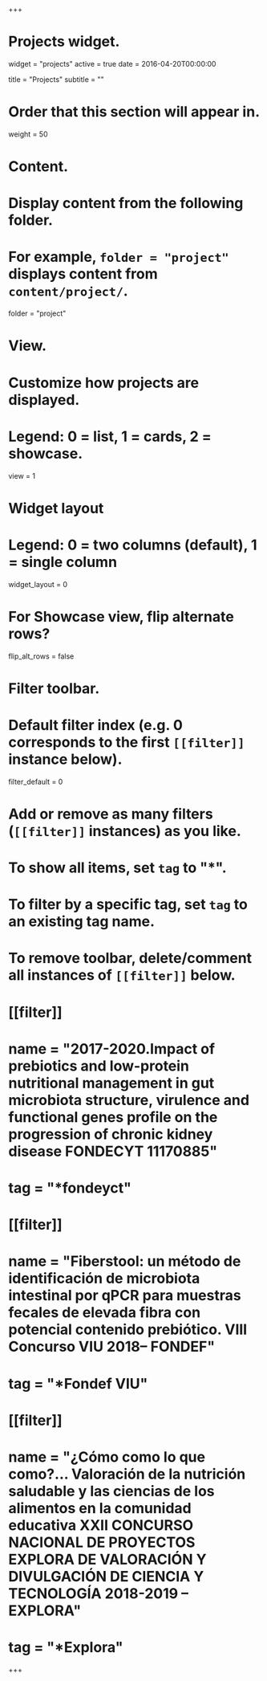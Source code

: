 +++
# Projects widget.
widget = "projects"
active = true
date = 2016-04-20T00:00:00

title = "Projects"
subtitle = ""

# Order that this section will appear in.
weight = 50

# Content.
# Display content from the following folder.
# For example, `folder = "project"` displays content from `content/project/`.
folder = "project"

# View.
# Customize how projects are displayed.
# Legend: 0 = list, 1 = cards, 2 = showcase.
view = 1

# Widget layout
# Legend: 0 = two columns (default), 1 = single column
widget_layout = 0

# For Showcase view, flip alternate rows?
flip_alt_rows = false

# Filter toolbar.

# Default filter index (e.g. 0 corresponds to the first `[[filter]]` instance below).
filter_default = 0

# Add or remove as many filters (`[[filter]]` instances) as you like.
# To show all items, set `tag` to "*".
# To filter by a specific tag, set `tag` to an existing tag name.
# To remove toolbar, delete/comment all instances of `[[filter]]` below.
# [[filter]]
#   name = "2017-2020.Impact of prebiotics and low-protein nutritional management in gut microbiota structure, virulence and functional genes profile on the progression of chronic kidney disease FONDECYT 11170885"
#   tag = "*fondeyct"
#
# [[filter]]
#   name = "Fiberstool: un método de identificación de microbiota intestinal por qPCR para muestras fecales de elevada fibra con potencial contenido prebiótico. VIII Concurso VIU 2018– FONDEF"
#   tag = "*Fondef VIU"
#
# [[filter]]
#   name = "¿Cómo como lo que como?... Valoración de la nutrición saludable y las ciencias de los alimentos en la comunidad educativa XXII CONCURSO NACIONAL DE PROYECTOS EXPLORA DE VALORACIÓN Y DIVULGACIÓN DE CIENCIA Y TECNOLOGÍA 2018-2019 – EXPLORA"
#   tag = "*Explora"

+++

